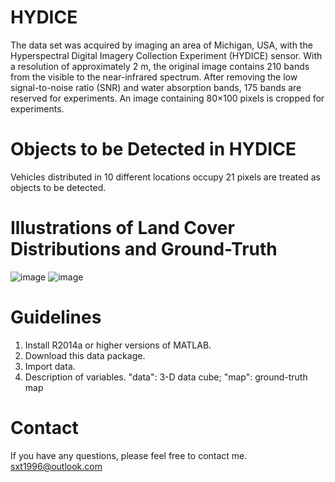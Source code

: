 # HYDICE
The data set was acquired by imaging an area of Michigan, USA, with the Hyperspectral Digital Imagery Collection Experiment (HYDICE) sensor. With a resolution of approximately 2 m, the original image contains 210 bands from the visible to the near-infrared spectrum. After removing the low signal-to-noise ratio (SNR) and water absorption bands, 175 bands are reserved for experiments. An image containing 80×100 pixels is cropped for experiments. 
# Objects to be Detected in HYDICE
Vehicles distributed in 10 different locations occupy 21 pixels are treated as objects to be detected.
# Illustrations of Land Cover Distributions and Ground-Truth
![image](https://github.com/sxt1996/Data-sets-for-Hyperspectral-Detection-HYDICE/assets/55687887/17e6f00b-80a3-4cb2-8724-b7946d77eee3)
![image](https://github.com/sxt1996/Data-sets-for-Hyperspectral-Detection-HYDICE/assets/55687887/8e23bae4-6023-4249-872a-dad246e7b0be)
# Guidelines
1. Install R2014a or higher versions of MATLAB.
2. Download this data package.
3. Import data.
4. Description of variables. "data": 3-D data cube; "map": ground-truth map
# Contact
If you have any questions, please feel free to contact me.
sxt1996@outlook.com
